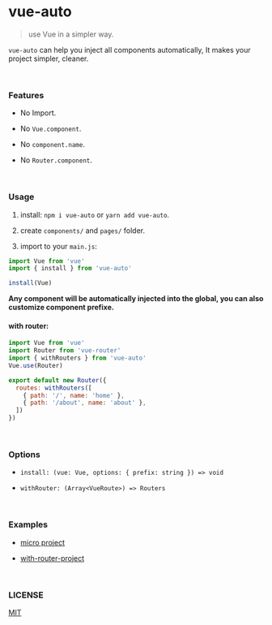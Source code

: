 # vue-auto
> use Vue in a simpler way.

`vue-auto` can help you inject all components automatically, It makes your project simpler, cleaner.

<br/>

### Features

- No Import.

- No `Vue.component`.

- No `component.name`.

- No `Router.component`.

<br/>

### Usage

1. install: `npm i vue-auto` or `yarn add vue-auto`.

2. create `components/` and `pages/` folder.

3. import to your `main.js`:
```js
import Vue from 'vue'
import { install } from 'vue-auto'

install(Vue)
```

**Any component will be automatically injected into the global, you can also customize component prefixe.**

#### with router:

```js
import Vue from 'vue'
import Router from 'vue-router'
import { withRouters } from 'vue-auto'
Vue.use(Router)

export default new Router({
  routes: withRouters([
    { path: '/', name: 'home' },
    { path: '/about', name: 'about' },
  ])
})

```

<br/>

### Options

- `install: (vue: Vue, options: { prefix: string }) => void`

- `withRouter: (Array<VueRoute>) => Routers`

<br/>

### Examples

- [micro project](https://github.com/WittBulter/vue-auto/tree/master/examples/micro)

- [with-router-project](https://github.com/WittBulter/vue-auto/tree/master/examples/with-routers)

<br/>

### LICENSE
[MIT](LICENSE)
